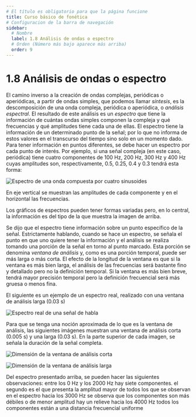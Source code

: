```yaml
---
# El título es obligatorio para que la página funcione
title: Curso básico de fonética
# Configuracion de la barra de navegación
sidebar:
  # Nombre
  label: 1.8 Análisis de ondas o espectro
  # Orden (Número más bajo aparece más arriba)
  order: 9
---
```

# 1.8 Análisis de ondas o espectro

El camino inverso a la creación de ondas complejas, periódicas o aperiódicas, a partir de ondas simples, que podemos llamar *síntesis*, es la descomposición de una onda compleja, periódica o aperiódica, o *análisis espectral*. El resultado de este análisis es un *espectro* que tiene la información de cuántas ondas simples componen la compleja y qué frecuencias y qué amplitudes tiene cada una de ellas.
El espectro tiene la información de un determinado punto de la señal; por lo que no informa de estos valores en el transcurso del tiempo sino solo en un momento dado. Para tener información en puntos diferentes, se debe hacer un espectro por cada punto de interés.
Por ejemplo, si una señal compleja (en este caso, periódica) tiene cuatro componentes de 100 Hz, 200 Hz, 300 Hz y 400 Hz cuyas amplitudes son, respectivamente, 0.5, 0.25, 0.4 y 0.3 tendrá esta forma:

![Espectro de una onda compuesta por cuatro sinusoides](/imagenes/espectro_0.png)

En eje vertical se muestran las amplitudes de cada componente y en el horizontal las frecuencias.

Los gráficos de espectros pueden tener formas variadas pero, en lo central, la información es del tipo de la que muestra la imagen de arriba.

Se dijo que el espectro tiene información sobre un punto específico de la señal. Estrictamente hablando, cuando se hace un espectro, se señala el punto en que uno quiere tener la información y el análisis se realiza tomando una porción de la señal en torno al punto marcado. Esta porción se denomina *ventana de análisis* y, como es una porción temporal, puede ser más larga o más corta.
El efecto de la longitud de la ventana es que si la ventana es más bien larga, el análisis de las frecuencias será bastante fino y detallado pero no la definición temporal. Si la ventana es más bien breve, tendrá mayor precisión temporal pero la definición frecuencial será más gruesa o menos fina.

El siguiente es un ejemplo de un espectro real, realizado con una ventana de análisis larga (0.03 s)

![Espectro real de una señal de habla](/imagenes/espectro_estrecho_ejemplo.png)

Para que se tenga una noción aproximada de lo que es la ventana de análisis, las siguientes imágenes muestran una ventana de análisis corta (0.005 s) y una larga (0.03 s). En la parte superior de cada imagen, se señala la duración de la señal completa.

![Dimensión de la ventana de análisis corta](/imagenes/ventana_de_analisis_corta.png)

![Dimensión de la ventana de análisis larga](/imagenes/ventana_de_analisis_larga.png)

Del espectro presentado arriba, se pueden hacer las siguientes observaciones: 
     entre los 0 Hz y los 2000 Hz hay siete componentes.
     el segundo es el que presenta la amplitud mayor de todos los que se observan en el espectro
     hacia los 3000 Hz se observa que los componentes son más débiles o de menor amplitud
     hay un relieve hacia los 4000 Hz
     todos los componentes están a una distancia frecuencial uniforme


